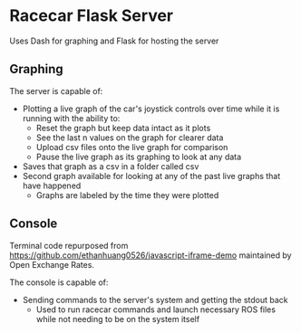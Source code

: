 # Racecar Flask Server

Uses Dash for graphing and Flask for hosting the server

## Graphing

The server is capable of:

* Plotting a live graph of the car's joystick controls over time while it is running with the ability to:
    * Reset the graph but keep data intact as it plots
    * See the last n values on the graph for clearer data
    * Upload csv files onto the live graph for comparison
    * Pause the live graph as its graphing to look at any data
* Saves that graph as a csv in a folder called csv
* Second graph available for looking at any of the past live graphs that have happened
    * Graphs are labeled by the time they were plotted
    

## Console

Terminal code repurposed from https://github.com/ethanhuang0526/javascript-iframe-demo maintained by Open Exchange Rates.

The console is capable of:

* Sending commands to the server's system and getting the stdout back
    * Used to run racecar commands and launch necessary ROS files while not needing to be on the system itself

